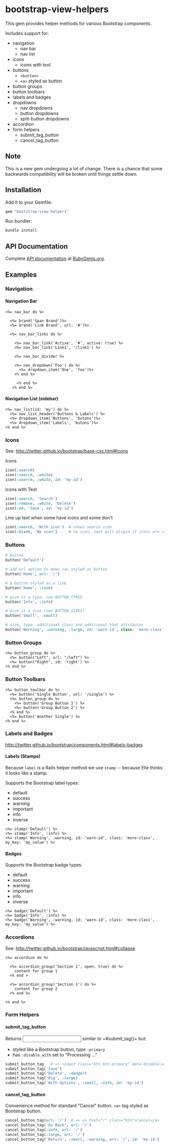 # bootstrap-view-helpers

This gem provides helper methods for various Bootstrap components.

Includes support for:

  * navigation
    * nav bar
    * nav list
  * icons
    * icons with text 
  * buttons
    * `<button>`
    * `<a>` styled as button
  * button groups
  * button toolbars
  * labels and badges
  * dropdowns
    * nav dropdowns
    * button dropdowns
    * split-button dropdowns
  * accordion
  * form helpers
    * submit_tag_button
    * cancel_tag_button
  
## Note

This is a new gem undergoing a lot of change.  There is a chance that some backwards
compatibility will be broken until things settle down.  

## Installation

Add it to your Gemfile:

```ruby
gem "bootstrap-view-helpers"
```

Run bundler:

```sh
bundle install
```

## API Documentation

Complete [API documentation](http://rubydoc.info/gems/bootstrap-view-helpers/frames/file/README.md) at [RubyGems.org](https://rubygems.org/).

## Examples

### Navigation

#### Navigation Bar
```
<%= nav_bar do %>      

  <%= brand('Span Brand')%>
  <%= brand('Link Brand', url: '#')%>

  <%= nav_bar_links do %>

    <%= nav_bar_link('Active', '#', active: true) %>
    <%= nav_bar_link('Link1', '/link1') %>

    <%= nav_bar_divider %>

    <%= nav_dropdown('Foo') do %>
      <%= dropdown_item('One', 'foo')%>
    <% end %>

     <% end %>
   <% end %>
```

#### Navigation List (sidebar)
```erb
<%= nav_list(id: 'my') do %>
  <%= nav_list_header('Buttons & Labels') %>
  <%= dropdown_item('Buttons', 'butons')%>
  <%= dropdown_item('Labels', 'butons')%>
<% end %>
```

### Icons

See: http://twitter.github.io/bootstrap/base-css.html#icons

Icons
```ruby
icon(:search)
icon(:search, :white)
icon(:search, :white, id: 'my-id')
```

Icons with Text
```ruby
icon(:search, 'Search')
icon(:remove, :white, 'Delete')
icon(:ok, 'Save', id: 'my-id')
```

Line up text when some have icons and some don't
```ruby
icon(:search, 'With icon')  # shows search icon
icon(:blank, 'No icon')     # no icon, text will aligin if icons are stacked
```

### Buttons

```ruby
# button
button('Default')

# add url option to make <a> styled as button
button('Home', url: '/')

# a button styled as a link
button('Home', :link)

# give it a type; see BUTTON_TYPES
button('Info', :info)

# give it a size (see BUTTON_SIZES)
button('Small', :small)

# size, type, additional class and additional html attributes
button('Warning', :warning, :large, id: 'warn-id', class: 'more-class', my_key: 'my_value')
```

### Button Groups

```erb
<%= button_group do %>
  <%= button("Left", url: "/left") %>
  <%= button("Right", id: 'right') %>
<% end %>
```

### Button Toolbars

```erb
<%= button_toolbar do %>
  <%= button('Single Button', url: '/single') %>
  <%= button_group do %>
    <%= button('Group Button 1') %>
    <%= button('Group Button 2') %>
  <% end %>
  <%= button('Another Single') %>
<% end %>
```
### Labels and Badges

http://twitter.github.io/bootstrap/components.html#labels-badges

#### Labels (Stamps)

Because `label` is a Rails helper method we use `stamp` -- because Elle thinks it looks like a stamp.

Supports the Bootstrap label types:
  * default
  * success
  * warning
  * important
  * info
  * inverse
  
```erb
<%= stamp('Default') %>
<%= stamp('Info', :info) %>
<%= stamp('Warning', :warning, id: 'warn-id', class: 'more-class', my_key: 'my_value') %>
```

#### Badges
Supports the Bootstrap badge types: 
  * default
  * success
  * warning
  * important
  * info
  * inverse
  
```erb
<%= badge('Default') %>
<%= badge('Info', :info) %>
<%= badge('Warning', :warning, id: 'warn-id', class: 'more-class', my_key: 'my_value') %>
```


### Accordions

See: http://twitter.github.io/bootstrap/javascript.html#collapse

```erb
<%= accordion do %>

  <%= accordion_group('Section 1', open: true) do %>
    content for group 1
  <% end >

  <%= accordion_group('Section 1') do %>
    content for group 2
  <% end %>

<% end %>
```

### Form Helpers

#### submit_tag_button

Returns <input> similar to +#submit_tag()+ but:
  * styled like a Bootstrap button, type `:primary`
  * has `:disable_with` set to "Processing ..."
  
```ruby
submit_button_tag   # => <input class="btn btn-primary" data-disable-with="Processing ..." name="commit" type="submit" value="Save changes" />
submit_button_tag('Save')
submit_button_tag('Delete', :danger)
submit_button_tag('Big', :large)
submit_button_tag('With Options', :small, :info, id: 'my-id')
```

#### cancel_tag_button

Convenience method for standard "Cancel" button.  `<a>` tag styled as Bootstrap button.

```ruby
cancel_button_tag(url: '/')  # => <a href="/" class="btn">Cancel</a>
cancel_button_tag('Go Back', url: '/')
cancel_button_tag(:info, url: '/')
cancel_button_tag(:large, url: '/')
cancel_button_tag('Return', :small, :warning, url: '/', id: 'my-id')
```
